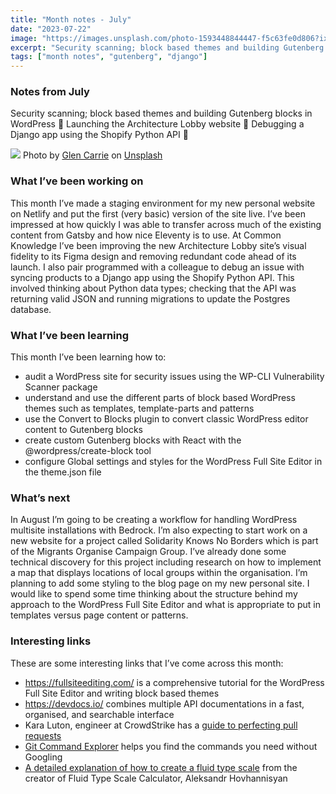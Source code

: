 ```yaml
---
title: "Month notes - July"
date: "2023-07-22"
image: "https://images.unsplash.com/photo-1593448844447-f5c63fe0d806?ixlib=rb-4.0.3&ixid=M3wxMjA3fDB8MHxwaG90by1wYWdlfHx8fGVufDB8fHx8fA%3D%3D&auto=format&fit=crop&w=1740&q=80"
excerpt: "Security scanning; block based themes and building Gutenberg blocks in WordPress 🧱 Launching the Architecture Lobby website 🏢 Debugging a Django app using the Shopify Python API 🛒"
tags: ["month notes", "gutenberg", "django"]
---
```


### Notes from July
Security scanning; block based themes and building Gutenberg blocks in WordPress 🧱 Launching the Architecture Lobby website 🏢 Debugging a Django app using the Shopify Python API 🛒

![](https://images.unsplash.com/photo-1593448844447-f5c63fe0d806?ixlib=rb-4.0.3&ixid=M3wxMjA3fDB8MHxwaG90by1wYWdlfHx8fGVufDB8fHx8fA%3D%3D&auto=format&fit=crop&w=1740&q=80)
Photo by <a href="https://unsplash.com/@glencarrie?utm_source=unsplash&utm_medium=referral&utm_content=creditCopyText">Glen Carrie</a> on <a href="https://unsplash.com/photos/RanxGMHPsLI?utm_source=unsplash&utm_medium=referral&utm_content=creditCopyText">Unsplash</a>
  

### What I’ve been working on
This month I’ve made a staging environment for my new personal website on Netlify and put the first (very basic) version of the site live. I’ve been impressed at how quickly I was able to transfer across much of the existing content from Gatsby and how nice Eleventy is to use. At Common Knowledge I’ve been improving the new Architecture Lobby site’s visual fidelity to its Figma design and removing redundant code ahead of its launch. I also pair programmed with a colleague to debug an issue with syncing products to a Django app using the Shopify Python API. This involved thinking about Python data types; checking that the API was returning valid JSON and running migrations to update the Postgres database. 

### What I’ve been learning
This month I’ve been learning how to:
- audit a WordPress site for security issues using the WP-CLI Vulnerability Scanner package 
- understand and use the different parts of block based WordPress themes such as templates, template-parts and patterns
- use the Convert to Blocks plugin to convert classic WordPress editor content to Gutenberg blocks
- create custom Gutenberg blocks with React with the @wordpress/create-block tool
- configure Global settings and styles for the WordPress Full Site Editor in the theme.json file

### What’s next
In August I’m going to be creating a workflow for handling WordPress multisite installations with Bedrock. I’m also expecting to start work on a new website for a project called Solidarity Knows No Borders which is part of the Migrants Organise Campaign Group. I’ve already done some technical discovery for this project including research on how to implement a map that displays locations of local groups within the organisation. I’m planning to add some styling to the blog page on my new personal site. I would like to spend some time thinking about the structure behind my approach to the WordPress Full Site Editor and what is appropriate to put in templates versus page content or patterns. 

### Interesting links
These are some interesting links that I’ve come across this month:
- https://fullsiteediting.com/  is a comprehensive tutorial for  the WordPress Full Site Editor and writing block based themes
- https://devdocs.io/ combines multiple API documentations in a fast, organised, and searchable interface
- Kara Luton, engineer at CrowdStrike has a [guide to perfecting pull requests](https://dev.to/karaluton/a-guide-to-perfecting-pull-requests-2b66)
- [Git Command Explorer](https://gitexplorer.com/) helps you find the commands you need without Googling
- [A detailed explanation of how to create a fluid type scale](https://www.aleksandrhovhannisyan.com/blog/fluid-type-scale-with-css-clamp/) from the creator of Fluid Type Scale Calculator, Aleksandr Hovhannisyan 
